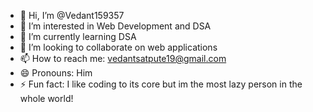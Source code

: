 - 👋 Hi, I’m @Vedant159357
- 👀 I’m interested in Web Development and DSA
- 🌱 I’m currently learning DSA
- 💞️ I’m looking to collaborate on web applications
- 📫 How to reach me: vedantsatpute19@gmail.com
- 😄 Pronouns: Him
- ⚡ Fun fact: I like coding to its core but im the most lazy person in the whole world!

<!---
Vedant159357/Vedant159357 is a ✨ special ✨ repository because its `README.md` (this file) appears on your GitHub profile.
You can click the Preview link to take a look at your changes.
--->
